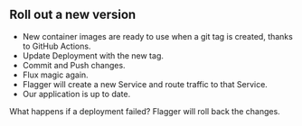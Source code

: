 ## Roll out a new version

* New container images are ready to use when a git tag is created, thanks to
    GitHub Actions.
* Update Deployment with the new tag.
* Commit and Push changes.
* Flux magic again.
* Flagger will create a new Service and route traffic to that Service.
* Our application is up to date.


What happens if a deployment failed? Flagger will roll back the changes.
